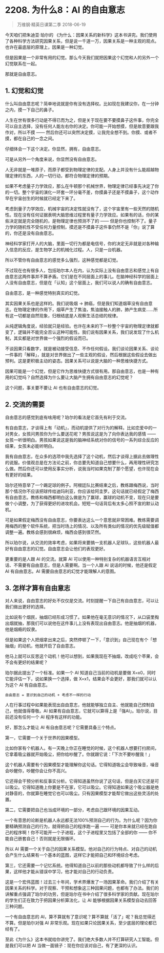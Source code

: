 # 2208. 为什么8：AI 的自由意志
> 万维钢·精英日课第二季
2018-06-19

今天咱们把朱迪亚·珀尔的 《为什么：因果关系的新科学》这本书讲完。我们使用了各种科学方法研究因果关系，但是说一千道一万，因果关系是一种主观的观点。也许在最底层的原理上，因果是一种幻觉。

但是因果是一个非常有用的幻觉。那么今天我们就把因果这个幻觉和人的另外一个幻觉联系在一起。

那就是自由意志。

## 1. 幻觉和幻觉
什么叫自由意志呢？简单地说就是你有没有选择权。比如现在我建议你，在一分钟之内，摸一下自己的鼻子。

人生在世有很多行动是不得已而为之，但是关于现在要不要摸鼻子这件事，你完全可以自主选择，没有任何人能左右你的决定。你可能一开始想摸，但是故意要跟我作对，所以不摸 —— 然后你还可以突然决定摸，让我完全想不到。你摸、或者不摸，都在自己的一念之间。

仔细体会一下这个决定。你显然，拥有，自由意志。

可是从另外一个角度来说，你显然没有自由意志。

人无非就是一堆原子，而原子都受到物理定律的支配。人身上并没有什么能超越物理定律的东西，人的一切行动，都符合物理定律的预期。

如果不考虑量子力学效应，那么在牛顿那个机械世界，物理定律已经事先决定了你的一切。整个宇宙的演化一环套一环分毫不差，你摸鼻子还是不摸鼻子，这个动作早在宇宙创生的时候就已经定下来了。

考虑到量子力学效应，机械宇宙的决定性就没有了，这个宇宙里有一些天然的随机性。现在没有任何证据表明大脑思维过程里有量子力学效应。如果有的话，你的某些决定就是完全随机的，是物理定律也预测不了的 —— 但是你也控制不了。量子力学的随机性不受任何力量控制，摸还是不摸鼻子这件事仍然不是「你」说了算的，你还是没有自由意志。

神经科学家打开人的大脑，里面一切行为都是电信号，你的决定无非就是对各种输入信息的反应，是生物学上的机械化过程。人，只是一台机器。

所以不管你有自由意志的感觉多么强烈，这种感觉都是幻觉。

不过现在也有很多人，包括珀尔本人在内，认为实际上没有自由意志和感觉上有自由意志这两件事并不算矛盾。它们是在不同层面上的事儿。在脑神经科学的层面上人没有自由意志，但是在「认知」这个层面上，我们可以说人的确有自由意志。

自由意志，是一种感觉特别真实的幻觉。

其实因果关系也是这样的。我们说吸烟 → 肺癌，但是我们知道烟草没有自由意志。在物理定律的作用下，烟草产生了焦油，焦油接触人的肺，肺产生病变……所有这一切都是自然现象，归根结底是人观察生活总结的规律。

从纯逻辑角度说，经验就只是经验。也许在未来的下一秒整个宇宙的物理定律就都变了，逻辑并不能完全否认这种可能性。我们说有因果关系，我们说发现了什么机制，其实都是对世界做一个强烈的假设而已。

不谈因果只看数字，就是被动接受信息、不作任何假设。我们谈论因果关系、谈论一件事的「解释」，就是对世界做出了一些主观的假设，然后根据这些假设去做出预判。这是更积极主动的姿态。因果关系可以说是大脑的一种思维快捷方式。

因果可能是一个幻觉，但是它作为思维快捷方式很有用。那自由意志，也是一种有用的幻觉吗？自然选择为什么要让大脑产生拥有自由意志的幻觉呢？

这个问题，事关要不要让 AI 也有自由意志的幻觉。

## 2. 交流的需要
自由意志的感觉到底有啥用呢？珀尔的看法是它首先有利于交流。

有自由意志，才谈得上有「动机」，而动机提供了对行为的解释。比如恋爱中的一对男女，女孩问男孩你为什么要送花呢？男孩说这是为了向你表达我的感情 —— 女孩一听很明白。男孩如果说这是我的脑神经系统对你的信号的一系列综合反应的结果，女孩未必能听明白。

我有自由意志，在众多的选项中我先选择了这个动机，然后才谈得上据此去做理性的说服。价值观总是在方法论之前，你总要先知道自己想要什么，再用理性研究怎么做。然后你还可以使用反事实分析，说我当时如果克制了那个愿望，也许现在会有更好的结果。

珀尔还特意举了一个踢足球的例子。阿根廷队比赛结束之后，教练跟梅西说，当时那个情况你不应该把球传给迪玛利亚，你应该给阿圭罗。这句话就已经假定了梅西有自由意志。教练和梅西都明白这么做是为了赢球，赢球的动机不变，现在只是要做个小调整，为了获得更好的进攻机会。短短一句话背后有太多心照不宣的默认动机。

可是如果假定梅西没有自由意志，你要表达这么一个意思就非常困难。教练需要调用梅西的整个软件系统，把当时场上的情况、以及所有类似的情况的优先级赋值都调整一遍。教练会感到很麻烦，梅西会感到很茫然。

所以珀尔说，从交流的效率考虑，如果将来要搞一支机器人足球队，这些机器人最好有自由意志的幻觉。自由意志会让他们的表现更好。

更重要的是人跟 AI 的交流。就算 AI 可以使用一种特别复杂的机器语言互相对话、不需要有自由意志，但是人需要啊。当一个人跟 AI 说话的时候，他还是假定 AI 有自由意志。AI 需要自由意志的幻觉才能理解人的意图。

## 3. 怎样才算有自由意志
对人来说，自由意志的好处不仅仅是交流。时刻提醒一下自己有自由意志，可以让我们做出更好的选择。

比如说有个烟民，抽烟已经形成习惯了。如果他在毫无意识的情况下，从口袋里掏出烟就抽，那我们可以说他在这件事儿上没有表现出自由意志。他是抽烟的机器，他是烟瘾的奴隶。

但是如果这个人把烟拿出来之后，突然停顿了一下，「意识到」自己现在有个「想抽烟」的动机，他就开启了自由意志。

他马上就可以反思这个动机！他可以想到，如果我现在不抽烟，改成吃个苹果，会不会有更好的结果呢？

珀尔据此提出了一个标准。如果一个 AI 知道自己当前的动机是要做 X=x0，同时它能评估一下，说如果换一个选择，做 X=x1，结果会不会更好，那我们就可以认为这个 AI 有自由意志。

	自由意志 = 意识到自己的动机 + 考虑不一样的行动

人在行事过程中如果能表现出自由意志，他就能够独立自主、他就能自己控制自己，他就值得尊敬。AI 如果有自由意志，它就可以算得上是「强AI」。珀尔说，目前还没有任何一个 AI 程序有这样的功能。

好，那怎么才能让 AI 有自由意志呢？它需要具备三个特点。

第一，它需要一个关于世界的因果模型。

比如你家有个机器人。有一天晚上你正在睡觉的时候，这个机器人想要打扫房间，它拿着吸尘器就开始吸尘，把你给吵醒了。你就跟它说：「下次不要吵醒我！」

这个机器人需要有个因果模型才能理解你这句话。它得知道吸尘会导致噪音，噪音会吵醒你，吵醒你会让你不高兴。

它还得会干预分析和反事实分析。它得知道虽然你说了这句话，但是白天它还是可以吸尘。它得知道晚上你要是不在家，它可以吸尘。它得知道如果这个吸尘器是绝对静音的，你就算在睡觉它也可以吸尘。只有因果模型才能帮它做出这些灵活的处置。

第二，它需要把自己也当成环境的一部分，考虑自己跟环境的因果互动。

一个有意思的论断是机器人永远都无法100%预测自己的行为。为什么呢？因为你要精确预测自己的行为，就得把自己的程序跑一遍 —— 可是你本来就已经在跑自己的程序啊！你不可能开一个子进程，这个子进程里又包括了全部的你 —— 你不能自己嵌套自己！否则就是无限循环。

所以 AI 需要一个关于自己的因果关系模型。他对自己的行为特点、对自己的动机会产生什么结果有一个基本的蓝图，这样它才能把自己和环境综合考虑。

第三，它还需要一个记忆系统。他得知道自己以前的那些动机都导致了什么样的后果，这样他才能从错误中学习，他才能对自己的行动负责。

这是一个宏伟蓝图！过去三十年间，学术界爆发了一场因果革命。我们介绍了有关因果关系的科学。对于观察、干预和想象这三种因果问题，也都有了办法。我们的讲解重点强调了珀尔的功劳，但是珀尔在书中介绍了很多科学家的贡献。现在珀尔的学生们正在致力于把因果分析算法化，让 AI 能够根据因果关系模型自动去回答三种问题。

一个有自由意志的 AI，算不算就有了意识呢？算不算就「活了」呢？我总觉得还不算。但是珀尔对强 AI 非常乐观。现在如果只论因果关系，至少底层的理论都已经有了。

至此《为什么》这本书就给你讲完了。我们绝大多数人并不打算研究人工智能。但是我们可以把 AI 当做一面镜子：现在你应该对自己，有了更深的认识。





